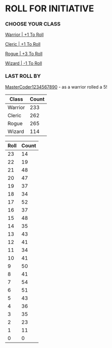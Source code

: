 # ROLL FOR INITIATIVE
### CHOOSE YOUR CLASS

[Warrior | +1 To Roll](https://github.com/benjaminsampica/benjaminsampica/issues/new?title=roll%7Cwarrior&body=Just+click+%27Submit+new+issue%27.)

[Cleric | +1 To Roll](https://github.com/benjaminsampica/benjaminsampica/issues/new?title=roll%7Ccleric&body=Just+click+%27Submit+new+issue%27.)

[Rogue | +3 To Roll](https://github.com/benjaminsampica/benjaminsampica/issues/new?title=roll%7Crogue&body=Just+click+%27Submit+new+issue%27.)

[Wizard | -1 To Roll](https://github.com/benjaminsampica/benjaminsampica/issues/new?title=roll%7Cwizard&body=Just+click+%27Submit+new+issue%27.)
### LAST ROLL BY
[MasterCoder1234567890](https://www.github.com/MasterCoder1234567890) - as a warrior rolled a 5!

|Class|Count|
|-|-|
|Warrior|233|
|Cleric|262|
|Rogue|265|
|Wizard|114|

|Roll|Count|
|-|-|
|23|14
|22|19
|21|48
|20|47
|19|37
|18|34
|17|52
|16|37
|15|48
|14|35
|13|43
|12|41
|11|34
|10|41
|9|50
|8|41
|7|54
|6|51
|5|43
|4|36
|3|35
|2|23
|1|11
|0|0
